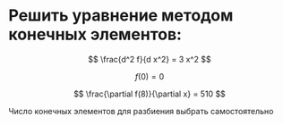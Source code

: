 # Решить уравнение методом конечных элементов:

$$ \frac{d^2 f}{d x^2} = 3 x^2 $$

$$ f(0) = 0$$

$$ \frac{\partial f(8)}{\partial x} = 510 $$

Число конечных элементов для разбиения выбрать самостоятельно 
